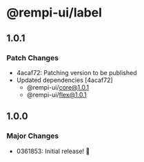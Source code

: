 # @rempi-ui/label

## 1.0.1

### Patch Changes

- 4acaf72: Patching version to be published
- Updated dependencies [4acaf72]
  - @rempi-ui/core@1.0.1
  - @rempi-ui/flex@1.0.1

## 1.0.0

### Major Changes

- 0361853: Initial release! 🎉
